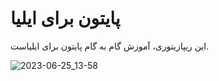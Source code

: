 # پایتون برای ایلیا
این ریپازیتوری، آموزش گام به گام پایتون برای ایلیاست.


![2023-06-25_13-58](https://github.com/mfathi91/python-for-iliya/assets/29010410/51af814c-977d-4817-a3cb-0033dcb5a90a)
